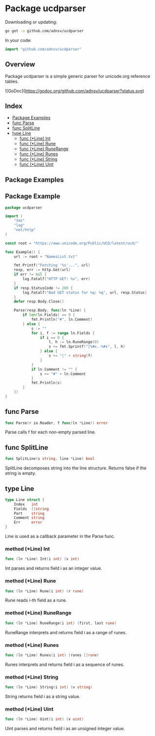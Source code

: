 # Package ucdparser

Downloading or updating:

``` bash
go get -u github.com/adnsv/ucdparser
```

In your code:

``` go
import "github.com/adnsv/ucdparser"
```

## Overview

Package ucdparser is a simple generic parser for
unicode.org reference tables.

![GoDoc](<a href="https://godoc.org/github.com/adnsv/ucdparser?status.svg">https://godoc.org/github.com/adnsv/ucdparser?status.svg</a>)

## Index

- [Package Examples](#pkgeg)
- [func Parse](#001)
- [func SplitLine](#002)
- [type Line](#003)
  - [func (*Line) Int](#004)
  - [func (*Line) Rune](#005)
  - [func (*Line) RuneRange](#006)
  - [func (*Line) Runes](#007)
  - [func (*Line) String](#008)
  - [func (*Line) Uint](#009)

## <a name='eg'>Package Examples</a>

## Package Example

``` go
package ucdparser

import (
    "fmt"
    "log"
    "net/http"
)

const root = "https://www.unicode.org/Public/UCD/latest/ucd/"

func Example() {
    url := root + "NamesList.txt"

    fmt.Printf("Fetching '%s'...", url)
    resp, err := http.Get(url)
    if err != nil {
        log.Fatalf("HTTP GET: %v", err)
    }
    if resp.StatusCode != 200 {
        log.Fatalf("Bad GET status for %q: %q", url, resp.Status)
    }
    defer resp.Body.Close()

    Parse(resp.Body, func(ln *Line) {
        if len(ln.Fields) == 0 {
            fmt.Println("#", ln.Comment)
        } else {
            s := ""
            for i, f := range ln.Fields {
                if i == 0 {
                    l, h := ln.RuneRange(0)
                    s += fmt.Sprintf("|%#x..%#x", l, h)
                } else {
                    s += "|" + string(f)
                }
            }
            if ln.Comment != "" {
                s += "#" + ln.Comment
            }
            fmt.Println(s)
        }
    })
}
```

## func <a name='001'>Parse</a>

``` go
func Parse(r io.Reader, f func(ln *Line)) error
```

Parse calls f for each non-empty parsed line.

## func <a name='002'>SplitLine</a>

``` go
func SplitLine(s string, line *Line) bool
```

SplitLine decomposes string into the line structure.
Returns false if the string is empty.

## type <a name='003'>Line</a>

``` go
type Line struct {
    Index   int
    Fields  []string
    Part    string
    Comment string
    Err     error
}
```

Line is used as a callback parameter in the Parse func.

### method (*Line) <a name='004'>Int</a>

``` go
func (ln *Line) Int(i int) (v int)
```

Int parses and returns field i as an integer value.

### method (*Line) <a name='005'>Rune</a>

``` go
func (ln *Line) Rune(i int) (r rune)
```

Rune reads i-th field as a rune.

### method (*Line) <a name='006'>RuneRange</a>

``` go
func (ln *Line) RuneRange(i int) (first, last rune)
```

RuneRange interprets and returns field i as a range of runes.

### method (*Line) <a name='007'>Runes</a>

``` go
func (ln *Line) Runes(i int) (runes []rune)
```

Runes interprets and returns field i as a sequence of runes.

### method (*Line) <a name='008'>String</a>

``` go
func (ln *Line) String(i int) (v string)
```

String returns field i as a string value.

### method (*Line) <a name='009'>Uint</a>

``` go
func (ln *Line) Uint(i int) (v uint)
```

Uint parses and returns field i as an unsigned integer value.



